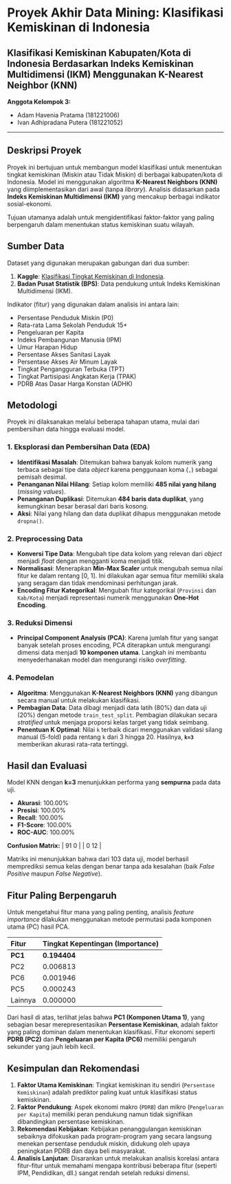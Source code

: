 # Proyek Akhir Data Mining: Klasifikasi Kemiskinan di Indonesia

## **Klasifikasi Kemiskinan Kabupaten/Kota di Indonesia Berdasarkan Indeks Kemiskinan Multidimensi (IKM) Menggunakan K-Nearest Neighbor (KNN)**

**Anggota Kelompok 3:**
- Adam Havenia Pratama (181221006)
- Ivan Adhipradana Putera (181221052)

---

## Deskripsi Proyek

Proyek ini bertujuan untuk membangun model klasifikasi untuk menentukan tingkat kemiskinan (Miskin atau Tidak Miskin) di berbagai kabupaten/kota di Indonesia. Model ini menggunakan algoritma **K-Nearest Neighbors (KNN)** yang diimplementasikan dari awal (tanpa *library*). Analisis didasarkan pada **Indeks Kemiskinan Multidimensi (IKM)** yang mencakup berbagai indikator sosial-ekonomi.

Tujuan utamanya adalah untuk mengidentifikasi faktor-faktor yang paling berpengaruh dalam menentukan status kemiskinan suatu wilayah.

## Sumber Data

Dataset yang digunakan merupakan gabungan dari dua sumber:
1.  **Kaggle**: [Klasifikasi Tingkat Kemiskinan di Indonesia](https://www.kaggle.com/datasets/ermila/klasifikasi-tingkat-kemiskinan-di-indonesia).
2.  **Badan Pusat Statistik (BPS)**: Data pendukung untuk Indeks Kemiskinan Multidimensi (IKM).

Indikator (fitur) yang digunakan dalam analisis ini antara lain:
- Persentase Penduduk Miskin (P0)
- Rata-rata Lama Sekolah Penduduk 15+
- Pengeluaran per Kapita
- Indeks Pembangunan Manusia (IPM)
- Umur Harapan Hidup
- Persentase Akses Sanitasi Layak
- Persentase Akses Air Minum Layak
- Tingkat Pengangguran Terbuka (TPT)
- Tingkat Partisipasi Angkatan Kerja (TPAK)
- PDRB Atas Dasar Harga Konstan (ADHK)

## Metodologi

Proyek ini dilaksanakan melalui beberapa tahapan utama, mulai dari pembersihan data hingga evaluasi model.

### 1. Eksplorasi dan Pembersihan Data (EDA)
- **Identifikasi Masalah**: Ditemukan bahwa banyak kolom numerik yang terbaca sebagai tipe data *object* karena penggunaan koma (`,`) sebagai pemisah desimal.
- **Penanganan Nilai Hilang**: Setiap kolom memiliki **485 nilai yang hilang** (*missing values*).
- **Penanganan Duplikasi**: Ditemukan **484 baris data duplikat**, yang kemungkinan besar berasal dari baris kosong.
- **Aksi**: Nilai yang hilang dan data duplikat dihapus menggunakan metode `dropna()`.

### 2. Preprocessing Data
- **Konversi Tipe Data**: Mengubah tipe data kolom yang relevan dari *object* menjadi *float* dengan mengganti koma menjadi titik.
- **Normalisasi**: Menerapkan **Min-Max Scaler** untuk mengubah semua nilai fitur ke dalam rentang [0, 1]. Ini dilakukan agar semua fitur memiliki skala yang seragam dan tidak mendominasi perhitungan jarak.
- **Encoding Fitur Kategorikal**: Mengubah fitur kategorikal (`Provinsi` dan `Kab/Kota`) menjadi representasi numerik menggunakan **One-Hot Encoding**.

### 3. Reduksi Dimensi
- **Principal Component Analysis (PCA)**: Karena jumlah fitur yang sangat banyak setelah proses encoding, PCA diterapkan untuk mengurangi dimensi data menjadi **10 komponen utama**. Langkah ini membantu menyederhanakan model dan mengurangi risiko *overfitting*.

### 4. Pemodelan
- **Algoritma**: Menggunakan **K-Nearest Neighbors (KNN)** yang dibangun secara manual untuk melakukan klasifikasi.
- **Pembagian Data**: Data dibagi menjadi data latih (80%) dan data uji (20%) dengan metode `train_test_split`. Pembagian dilakukan secara *stratified* untuk menjaga proporsi kelas target yang tidak seimbang.
- **Penentuan K Optimal**: Nilai `k` terbaik dicari menggunakan validasi silang manual (5-fold) pada rentang `k` dari 3 hingga 20. Hasilnya, **`k=3`** memberikan akurasi rata-rata tertinggi.

## Hasil dan Evaluasi

Model KNN dengan **k=3** menunjukkan performa yang **sempurna** pada data uji.

- **Akurasi**: 100.00%
- **Presisi**: 100.00%
- **Recall**: 100.00%
- **F1-Score**: 100.00%
- **ROC-AUC**: 100.00%

**Confusion Matrix:**
| 91  0 |
| 0  12 |

Matriks ini menunjukkan bahwa dari 103 data uji, model berhasil memprediksi semua kelas dengan benar tanpa ada kesalahan (baik *False Positive* maupun *False Negative*).

## Fitur Paling Berpengaruh

Untuk mengetahui fitur mana yang paling penting, analisis *feature importance* dilakukan menggunakan metode permutasi pada komponen utama (PC) hasil PCA.

| Fitur | Tingkat Kepentingan (Importance) |
| :---- | :------------------------------- |
| **PC1** | **0.194404** |
| PC2   | 0.006813                         |
| PC6   | 0.001946                         |
| PC5   | 0.000243                         |
| Lainnya | 0.000000                         |

Dari hasil di atas, terlihat jelas bahwa **PC1 (Komponen Utama 1)**, yang sebagian besar merepresentasikan **Persentase Kemiskinan**, adalah faktor yang paling dominan dalam menentukan klasifikasi. Fitur ekonomi seperti **PDRB (PC2)** dan **Pengeluaran per Kapita (PC6)** memiliki pengaruh sekunder yang jauh lebih kecil.

## Kesimpulan dan Rekomendasi

1.  **Faktor Utama Kemiskinan**: Tingkat kemiskinan itu sendiri (`Persentase Kemiskinan`) adalah prediktor paling kuat untuk klasifikasi status kemiskinan.
2.  **Faktor Pendukung**: Aspek ekonomi makro (`PDRB`) dan mikro (`Pengeluaran per Kapita`) memiliki peran pendukung namun tidak signifikan dibandingkan persentase kemiskinan.
3.  **Rekomendasi Kebijakan**: Kebijakan penanggulangan kemiskinan sebaiknya difokuskan pada program-program yang secara langsung menekan persentase penduduk miskin, didukung oleh upaya peningkatan PDRB dan daya beli masyarakat.
4.  **Analisis Lanjutan**: Disarankan untuk melakukan analisis korelasi antara fitur-fitur untuk memahami mengapa kontribusi beberapa fitur (seperti IPM, Pendidikan, dll.) sangat rendah setelah reduksi dimensi.
